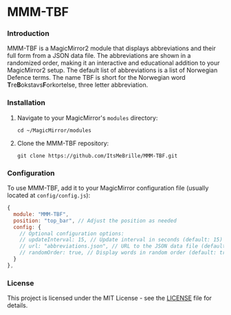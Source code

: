 # MMM-TBF

### Introduction

MMM-TBF is a MagicMirror2 module that displays abbreviations and their full form from a JSON data file. The abbreviations are shown in a randomized order, making it an interactive and educational addition to your MagicMirror2 setup. The default list of abbreviations is a list of Norwegian Defence terms. The name TBF is short for the Norwegian word **T**re**B**okstavs**F**orkortelse, three letter abbreviation.

### Installation

1. Navigate to your MagicMirror's `modules` directory:

   ```shell
   cd ~/MagicMirror/modules
   ```

2. Clone the MMM-TBF repository:

   ```shell
   git clone https://github.com/ItsMeBrille/MMM-TBF.git
   ```

### Configuration

To use MMM-TBF, add it to your MagicMirror configuration file (usually located at `config/config.js`):

```javascript
{
  module: "MMM-TBF",
  position: "top_bar", // Adjust the position as needed
  config: {
    // Optional configuration options:
    // updateInterval: 15, // Update interval in seconds (default: 15)
    // url: "abbreviations.json", // URL to the JSON data file (default: abbreviations.json)
    // randomOrder: true, // Display words in random order (default: true)
  }
},
```

### License

This project is licensed under the MIT License - see the [LICENSE](LICENSE) file for details.
